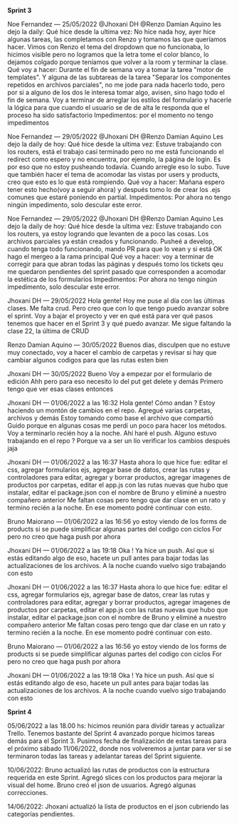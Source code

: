 **Sprint 3**

Noe Fernandez — 25/05/2022
@Jhoxani DH @Renzo Damian Aquino  les dejo la daily:
Qué hice desde la ultima vez: No hice nada hoy, ayer hice algunas tareas, las completamos con Renzo y tomamos las que queríamos hacer. Vimos con Renzo el tema del dropdown que no funcionaba, lo hicimos visible pero no logramos que la letra tome el color blanco, lo dejamos colgado porque teníamos que volver a la room y terminar la clase.
Qué voy a hacer: Durante el fin de semana voy a tomar la tarea "motor de templates". Y alguna de las subtareas de la tarea "Separar los componentes repetidos en archivos parciales", no me jode para nada hacerlo todo, pero por si a alguno de los dos le interesa tomar algo, avisen, sino hago todo el fin de semana. Voy a terminar de arreglar los estilos del formulario y hacerle la lógica para que cuando el usuario se de de alta le responda que el proceso ha sido satisfactorio
Impedimentos: por el momento no tengo impedimentos 


Noe Fernandez — 29/05/2022
@Jhoxani DH @Renzo Damian Aquino 
Les dejo la daily de hoy:
Qué hice desde la ultima vez: Estuve trabajando con los routers, está el trabajo casi terminado pero no me está funcionando el redirect como espero y no encuentra, por ejemplo, la página de login. Es por eso que no estoy pusheando todavía. Cuando arregle eso lo subo. Tuve que también hacer el tema de acomodar las vistas por users y products, creo que esto es lo que está rompiendo.
Qué voy a hacer: Mañana espero tener esto hecho(voy a seguir ahora) y después tomo lo de crear los .ejs comunes que estaré poniendo en partial. 
Impedimentos: Por ahora no tengo ningún impedimento, solo descular este error.

Noe Fernandez — 29/05/2022
@Jhoxani DH @Renzo Damian Aquino 
Les dejo la daily de hoy:
Qué hice desde la ultima vez: Estuve trabajando con los routers, ya estoy logrando que levanten de a poco las cosas. Los archivos parciales ya están creados y funcionando. Pusheé a develop, cuando tenga todo funcionando, mando PR para que lo vean y si está OK hago el mergeo a la rama principal
Qué voy a hacer: voy a terminar de corregir para que abran todas las páginas y después tomo los tickets qeu me quedaron pendientes del sprint pasado que corresponden a acomodar la estética de los formularios
Impedimentos: Por ahora no tengo ningún impedimento, solo descular este error. 

Jhoxani DH — 29/05/2022
Hola gente! Hoy me puse al día con las últimas clases. Me falta crud. Pero creo que con lo que tengo puedo avanzar sobre el sprint. Voy a bajar el proyecto y ver en qué está para ver qué pasos tenemos que hacer en el Sprint 3 y qué puedo avanzar.
Me sigue faltando la clase 22, la última de CRUD

Renzo Damian Aquino — 30/05/2022
Buenos dias, disculpen que no estuve muy conectado, voy a hacer el cambio de carpetas y revisar si hay que cambiar algunos codigos para que las rutas esten bien

Jhoxani DH — 30/05/2022
Bueno
Voy a empezar por el formulario de edición
Ahh pero para eso necesito lo del put get delete y demás
Primero tengo que ver esas clases entonces

Jhoxani DH — 01/06/2022 a las 16:32
Hola gente! Cómo andan ?
Estoy haciendo un montón de cambios en el repo. Agregué varias carpetas, archivos y demás
Estoy tomando como base el archivo que compartió Guido porque en algunas cosas me perdí un poco para hacer los métodos. Voy a terminarlo recién hoy a la noche. Ahí haré el push.
Alguno estuvo trabajando en el repo ? Porque va a ser un lío verificar los cambios después jaja

Jhoxani DH — 01/06/2022 a las 16:37
Hasta ahora lo que hice fue: editar el css, agregar formularios ejs, agregar base de datos, crear las rutas y controladores para editar, agregar y borrar productos, agregar imagenes de productos por carpetas, editar el app.js con las rutas nuevas que hubo que instalar, editar el package.json con el nombre de Bruno y eliminé a nuestro compañero anterior
Me faltan cosas pero tengo que dar clase en un rato y termino recién a la noche. En ese momento podré continuar con esto.

Bruno Maiorano — 01/06/2022 a las 16:56
yo estoy viendo de los forms de products si se puede simplificar algunas partes del codigo con ciclos For pero no creo que haga push por ahora


Jhoxani DH — 01/06/2022 a las 19:18
Oka ! Ya hice un push. Así que si estás editando algo de eso, hacete un pull antes para bajar todas las actualizaciones de los archivos.
A la noche cuando vuelvo sigo trabajando con esto

Jhoxani DH — 01/06/2022 a las 16:37
Hasta ahora lo que hice fue: editar el css, agregar formularios ejs, agregar base de datos, crear las rutas y controladores para editar, agregar y borrar productos, agregar imagenes de productos por carpetas, editar el app.js con las rutas nuevas que hubo que instalar, editar el package.json con el nombre de Bruno y eliminé a nuestro compañero anterior
Me faltan cosas pero tengo que dar clase en un rato y termino recién a la noche. En ese momento podré continuar con esto.

Bruno Maiorano — 01/06/2022 a las 16:56
yo estoy viendo de los forms de products si se puede simplificar algunas partes del codigo con ciclos For pero no creo que haga push por ahora

Jhoxani DH — 01/06/2022 a las 19:18
Oka ! Ya hice un push. Así que si estás editando algo de eso, hacete un pull antes para bajar todas las actualizaciones de los archivos.
A la noche cuando vuelvo sigo trabajando con esto


**Sprint 4**

05/06/2022 a las 18.00 hs: hicimos reunión para dividir tareas y actualizar Trello. Tenemos bastante del Sprint 4 avanzado porque hicimos tareas demás para el Sprint 3. Pusimos fecha de finalización de estas tareas para el próximo sábado 11/06/2022, donde nos volveremos a juntar para ver si se terminaron todas las tareas y adelantar tareas del Sprint siguiente.

10/06/2022: Bruno actualizó las rutas de productos con la estructura requerida en este Sprint. Agregó slices con los productos para mejorar la visual del home. Bruno creó el json de usuarios. Agregó algunas correcciones.

14/06/2022: Jhoxani actualizó la lista de productos en el json cubriendo las categorías pendientes.